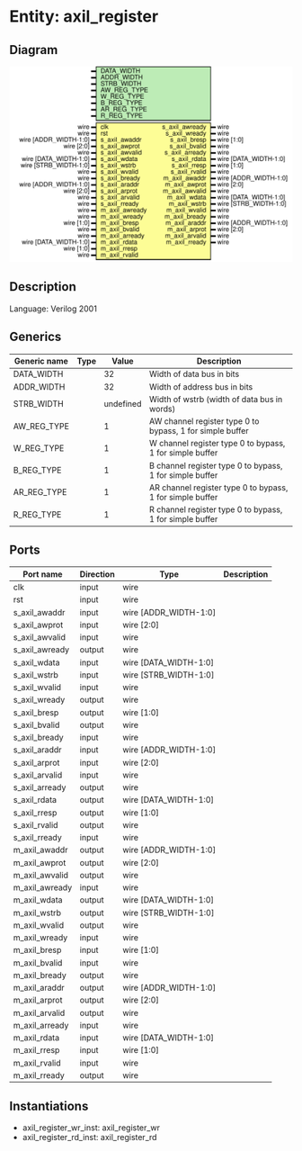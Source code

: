 # Entity: axil_register

## Diagram

![Diagram](axil_register.svg "Diagram")
## Description

Language: Verilog 2001
 
## Generics

| Generic name | Type | Value     | Description                                                |
| ------------ | ---- | --------- | ---------------------------------------------------------- |
| DATA_WIDTH   |      | 32        | Width of data bus in bits                                  |
| ADDR_WIDTH   |      | 32        | Width of address bus in bits                               |
| STRB_WIDTH   |      | undefined | Width of wstrb (width of data bus in words)                |
| AW_REG_TYPE  |      | 1         | AW channel register type 0 to bypass, 1 for simple buffer  |
| W_REG_TYPE   |      | 1         | W channel register type 0 to bypass, 1 for simple buffer   |
| B_REG_TYPE   |      | 1         | B channel register type 0 to bypass, 1 for simple buffer   |
| AR_REG_TYPE  |      | 1         | AR channel register type 0 to bypass, 1 for simple buffer  |
| R_REG_TYPE   |      | 1         | R channel register type 0 to bypass, 1 for simple buffer   |
## Ports

| Port name      | Direction | Type                  | Description |
| -------------- | --------- | --------------------- | ----------- |
| clk            | input     | wire                  |             |
| rst            | input     | wire                  |             |
| s_axil_awaddr  | input     | wire [ADDR_WIDTH-1:0] |             |
| s_axil_awprot  | input     | wire [2:0]            |             |
| s_axil_awvalid | input     | wire                  |             |
| s_axil_awready | output    | wire                  |             |
| s_axil_wdata   | input     | wire [DATA_WIDTH-1:0] |             |
| s_axil_wstrb   | input     | wire [STRB_WIDTH-1:0] |             |
| s_axil_wvalid  | input     | wire                  |             |
| s_axil_wready  | output    | wire                  |             |
| s_axil_bresp   | output    | wire [1:0]            |             |
| s_axil_bvalid  | output    | wire                  |             |
| s_axil_bready  | input     | wire                  |             |
| s_axil_araddr  | input     | wire [ADDR_WIDTH-1:0] |             |
| s_axil_arprot  | input     | wire [2:0]            |             |
| s_axil_arvalid | input     | wire                  |             |
| s_axil_arready | output    | wire                  |             |
| s_axil_rdata   | output    | wire [DATA_WIDTH-1:0] |             |
| s_axil_rresp   | output    | wire [1:0]            |             |
| s_axil_rvalid  | output    | wire                  |             |
| s_axil_rready  | input     | wire                  |             |
| m_axil_awaddr  | output    | wire [ADDR_WIDTH-1:0] |             |
| m_axil_awprot  | output    | wire [2:0]            |             |
| m_axil_awvalid | output    | wire                  |             |
| m_axil_awready | input     | wire                  |             |
| m_axil_wdata   | output    | wire [DATA_WIDTH-1:0] |             |
| m_axil_wstrb   | output    | wire [STRB_WIDTH-1:0] |             |
| m_axil_wvalid  | output    | wire                  |             |
| m_axil_wready  | input     | wire                  |             |
| m_axil_bresp   | input     | wire [1:0]            |             |
| m_axil_bvalid  | input     | wire                  |             |
| m_axil_bready  | output    | wire                  |             |
| m_axil_araddr  | output    | wire [ADDR_WIDTH-1:0] |             |
| m_axil_arprot  | output    | wire [2:0]            |             |
| m_axil_arvalid | output    | wire                  |             |
| m_axil_arready | input     | wire                  |             |
| m_axil_rdata   | input     | wire [DATA_WIDTH-1:0] |             |
| m_axil_rresp   | input     | wire [1:0]            |             |
| m_axil_rvalid  | input     | wire                  |             |
| m_axil_rready  | output    | wire                  |             |
## Instantiations

- axil_register_wr_inst: axil_register_wr
- axil_register_rd_inst: axil_register_rd
